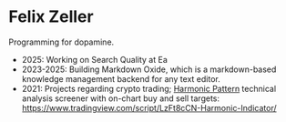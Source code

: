 # Felix Zeller

Programming for dopamine.

- 2025: Working on Search Quality at Ea
- 2023-2025: Building Markdown Oxide, which is a markdown-based knowledge management backend for any text editor.
- 2021: Projects regarding crypto trading; [Harmonic Pattern](https://www.investopedia.com/articles/forex/11/harmonic-patterns-in-the-currency-markets.asp) technical analysis screener with on-chart buy and sell targets: https://www.tradingview.com/script/LzFt8cCN-Harmonic-Indicator/


